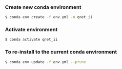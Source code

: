 ### Create new conda environment

```bash
$ conda env create -f env.yml -n qnet_ii
```

### Activate environment

```bash
$ conda activate qnet_ii
```

### To re-install to the current conda environment

```bash
$ conda env update -f env.yml --prune
```
